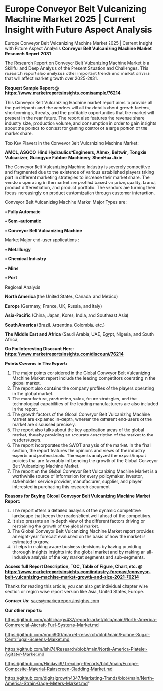 # Europe Conveyor Belt Vulcanizing Machine Market 2025 | Current Insight with Future Aspect Analysis
 Europe Conveyor Belt Vulcanizing Machine Market 2025 | Current Insight with Future Aspect Analysis
<strong>Conveyor Belt Vulcanizing Machine Market Research Report 2031</strong>

The Research Report on Conveyor Belt Vulcanizing Machine Market is a Skillful and Deep Analysis of the Present Situation and Challenges. This research report also analyzes other important trends and market drivers that will affect market growth over 2025-2031.

<strong>Request Sample Report @ <a href=https://www.marketreportsinsights.com/sample/76214>https://www.marketreportsinsights.com/sample/76214</a></strong>

This Conveyor Belt Vulcanizing Machine market report aims to provide all the participants and the vendors will all the details about growth factors, shortcomings, threats, and the profitable opportunities that the market will present in the near future. The report also features the revenue share, industry size, production volume, and consumption in order to gain insights about the politics to contest for gaining control of a large portion of the market share.

Top Key Players in the Conveyor Belt Vulcanizing Machine Market:

<strong>AMCL, ASGCO, Hind Hydraulics?Engineers, Almex, Beltwin, Tongxin Vulcanizer, Guangyue Rubber Machinery, ShenHua Jixie</strong>

The Conveyor Belt Vulcanizing Machine Industry is severely competitive and fragmented due to the existence of various established players taking part in different marketing strategies to increase their market share. The vendors operating in the market are profiled based on price, quality, brand, product differentiation, and product portfolio. The vendors are turning their focus increasingly on product customization through customer interaction.

Conveyor Belt Vulcanizing Machine Market Major Types are:

<strong>• Fully Automatic

• Semi-automatic

• Conveyor Belt Vulcanizing Machine</strong>

Market Major end-user applications :

<strong>• Metallurgy

• Chemical Industry

• Mine

• Port</strong>

Regional Analysis

</u><strong><b>North America</b></strong> (the United States, Canada, and Mexico)

<strong><b>Europe </b></strong>(Germany, France, UK, Russia, and Italy)

<strong><b>Asia-Pacific</b></strong> (China, Japan, Korea, India, and Southeast Asia)

<strong><b>South America</b></strong> (Brazil, Argentina, Colombia, etc.)

<strong><b>The Middle East and Africa</b></strong> (Saudi Arabia, UAE, Egypt, Nigeria, and South Africa)

<strong>Go For Interesting Discount Here: <a href=https://www.marketreportsinsights.com/discount/76214>https://www.marketreportsinsights.com/discount/76214</a></strong>

<strong>Points Covered in The Report:</strong>
<ol>
  <li>The major points considered in the Global Conveyor Belt Vulcanizing Machine Market report include the leading competitors operating in the global market.</li>
  <li>The report also contains the company profiles of the players operating in the global market.</li>
  <li>The manufacture, production, sales, future strategies, and the technological capabilities of the leading manufacturers are also included in the report.</li>
  <li>The growth factors of the Global Conveyor Belt Vulcanizing Machine Market are explained in-depth, wherein the different end-users of the market are discussed precisely.</li>
  <li>The report also talks about the key application areas of the global market, thereby providing an accurate description of the market to the readers/users.</li>
  <li>The report incorporates the SWOT analysis of the market. In the final section, the report features the opinions and views of the industry experts and professionals. The experts analyzed the export/import policies that are favorably influencing the growth of the Global Conveyor Belt Vulcanizing Machine Market.</li>
  <li>The report on the Global Conveyor Belt Vulcanizing Machine Market is a worthwhile source of information for every policymaker, investor, stakeholder, service provider, manufacturer, supplier, and player interested in purchasing this research document.</li>
</ol>
<strong>Reasons for Buying Global Conveyor Belt Vulcanizing Machine Market Report:</strong>

<ol>
  <li>The report offers a detailed analysis of the dynamic competitive landscape that keeps the reader/client well ahead of the competitors.</li>
  <li>It also presents an in-depth view of the different factors driving or restraining the growth of the global market.</li>
  <li>The Global Conveyor Belt Vulcanizing Machine Market report provides an eight-year forecast evaluated on the basis of how the market is estimated to grow.</li>
  <li>It helps in making aware business decisions by having providing thorough insights insights into the global market and by making an all-inclusive analysis of the key market segments and sub-segments.</li>
</ol>
<strong>Access full Report Description, TOC, Table of Figure, Chart, etc. @ <a href=https://www.marketreportsinsights.com/industry-forecast/conveyor-belt-vulcanizing-machine-market-growth-and-size-2021-76214>https://www.marketreportsinsights.com/industry-forecast/conveyor-belt-vulcanizing-machine-market-growth-and-size-2021-76214</a></strong>


Thanks for reading this article; you can also get individual chapter wise section or region wise report version like Asia, United States, Europe.

<strong>Contact Us:</strong>
sales@marketreportsinsights.com

<strong>Our other reports:</strong>

<a href=https://github.com/patilbhargv432/reportmarket/blob/main/North-America-Commercial-Aircraft-Fuel-Systems-Market.md>https://github.com/patilbhargv432/reportmarket/blob/main/North-America-Commercial-Aircraft-Fuel-Systems-Market.md</a>

<a href=https://github.com/noori900/market-research/blob/main/Europe-Sugar-Centrifugal-Screens-Market.md>https://github.com/noori900/market-research/blob/main/Europe-Sugar-Centrifugal-Screens-Market.md</a>

<a href=https://github.com/Ishi78/Research/blob/main/North-America-Platelet-Agitator-Market.md>https://github.com/Ishi78/Research/blob/main/North-America-Platelet-Agitator-Market.md</a>

<a href=https://github.com/Hindavii9/Trending-Reports/blob/main/Europe-Composite-Material-Rainscreen-Cladding-Market.md>https://github.com/Hindavii9/Trending-Reports/blob/main/Europe-Composite-Material-Rainscreen-Cladding-Market.md</a>

<a href=https://github.com/digitalgrowth4347/Marketing-Trands/blob/main/North-America-Strain-Gage-Meters-Market.md>https://github.com/digitalgrowth4347/Marketing-Trands/blob/main/North-America-Strain-Gage-Meters-Market.md</a>"
